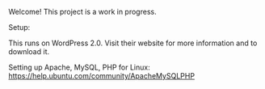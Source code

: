 Welcome! This project is a work in progress.

Setup:

This runs on WordPress 2.0. Visit their website for more information and
to download it.

Setting up Apache, MySQL, PHP for Linux: 
https://help.ubuntu.com/community/ApacheMySQLPHP
